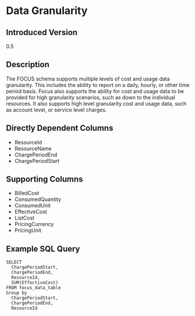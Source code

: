 # Data Granularity

## Introduced Version
0.5

## Description
The FOCUS schema supports multiple levels of cost and usage data granularity. This includes the ability to report on a daily, hourly, or other time period basis. Focus also supports the ability for cost and usage data to be provided for high granularity scenarios, such as down to the individual resources. It also supports high level granularity cost and usage data, such as account level, or service level charges. 

## Directly Dependent Columns
* ResourceId
* ResourceName
* ChargePeriodEnd
* ChargePeriodStart

## Supporting Columns
* BilledCost
* ConsumedQuantity
* ConsumedUnit
* EffectiveCost
* ListCost
* PricingCurrency
* PricingUnit

## Example SQL Query
```
SELECT
  ChargePeriodStart,
  ChargePeriodEnd,
  ResourceId,
  SUM(EffectiveCost)
FROM focus_data_table
Group by
  ChargePeriodStart,
  ChargePeriodEnd,
  ResourceId
```
